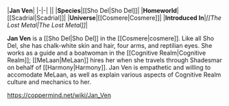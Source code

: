 |**Jan Ven**|
|-|-|
||
|**Species**|[[Sho Del\|Sho Del]]|
|**Homeworld**|[[Scadrial\|Scadrial]]|
|**Universe**|[[Cosmere\|Cosmere]]|
|**Introduced In**|*[[The Lost Metal\|The Lost Metal]]*|

**Jan Ven** is a [[Sho Del\|Sho Del]] in the [[Cosmere\|cosmere]].
Like all Sho Del, she has chalk-white skin and hair, four arms, and reptilian eyes. She works as a guide and a boatwoman in the [[Cognitive Realm\|Cognitive Realm]]; [[MeLaan\|MeLaan]] hires her when she travels through Shadesmar on behalf of [[Harmony\|Harmony]]. Jan Ven is empathetic and willing to accomodate MeLaan, as well as explain various aspects of Cognitive Realm culture and mechanics to her.



https://coppermind.net/wiki/Jan_Ven